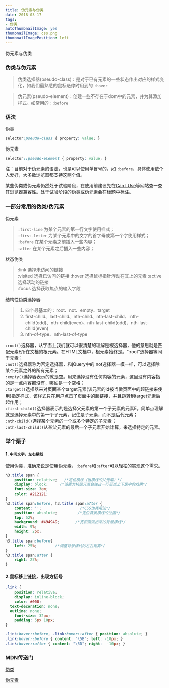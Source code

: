 ```yaml
---
title: 伪元素与伪类
date: 2018-03-17
tags: 
- 伪类
autoThumbnailImage: yes
thumbnailImage: css.png
thumbnailImagePosition: left
---
```

伪元素与伪类
<!-- more -->
### 伪类与伪元素
> 伪类选择器(pseudo-class)：是对于已有元素的一些状态作出对应的样式变化，如我们最熟悉的鼠标悬停时用到的 `:hover`   

> 伪元素(pseudo-element)：创建一些不存在于dom中的元素，并为其添加样式。如常用的 `::before`

### 语法
伪类
``` css
selector:pseudo-class { property: value; }
```
伪元素
``` css
selector::pseudo-element { property: value; }
```
注：目前对于伪元素的语法，也是可以使用单冒号的，如 `:before`，具体使用依个人爱好，大多数浏览器都支持这两个值。

某些伪类或伪元素仍然处于试验阶段，在使用前建议先在[Can I Use](https://caniuse.com/)等网站查一查其浏览器兼容性。处于试验阶段的伪类或伪元素会在标题中标注。
### 一部分常用的伪类/伪元素

伪元素
> `:first-line` 为某个元素的第一行文字使用样式；  
>  `:first-letter` 为某个元素中的文字的首字母或第一个字使用样式；  
>  `:before` 在某个元素之前插入一些内容；  
>  `:after` 在某个元素之后插入一些内容；

状态伪类
> :link 选择未访问的链接  
> :visited 选择已访问的链接 
> :hover 选择鼠标指针浮动在其上的元素 
> :active 选择活动的链接  
> :focus 选择获取焦点的输入字段 

结构性伪类选择器
> 1.  四个最基本的：root、not、empty、target    
> 2. first-child、last-child、nth-child、nth-last-child、    nth-child(odd)、nth-child(even)、nth-last-child(odd)、nth-last-child(even) 
> 3. nth-of-type、nth-last-of-type

`:root()`选择器，从字面上我们就可以很清楚的理解是根选择器，他的意思就是匹配元素E所在文档的根元素。在HTML文档中，根元素始终是<html>。“:root”选择器等同于<html>元素；  
`:not()`选择器称为否定选择器，和jQuery中的:not选择器一模一样，可以选择除某个元素之外的所有元素；  
`:empty()`选择器表示的就是空。用来选择没有任何内容的元素，这里没有内容指的是一点内容都没有，哪怕是一个空格；  
`:target()`选择器来对页面某个target元素(该元素的id被当做页面中的超链接来使用)指定样式，该样式只在用户点击了页面中的超链接，并且跳转到target元素后起作用；  
`:first-child()`选择器表示的是选择父元素的第一个子元素的元素E。简单点理解就是选择元素中的第一个子元素，记住是子元素，而不是后代元素；  
`:nth-child()`选择某个元素的一个或多个特定的子元素；  
`:nth-last-child()`从某父元素的最后一个子元素开始计算，来选择特定的元素。
### 举个栗子
#### 1. `中间文字，左右横线`
使用伪类，准确来说是使用伪元素，`:before`和`:after`可以轻松的实现这个需求。

```  css
h3.title span {
    position: relative;   /*定位横线（当横线的父元素）*/
    display: block;     /*设置为块级元素会独占一行形成上下居中的效果*/
    font-size: 3em;
    color: #212121;
}
h3.title span:before, h3.title span:after {
    content: '';                 /*CSS伪类用法*/
    position: absolute;         /*定位背景横线的位置*/
    top: 52%;
    background: #494949;       /*宽和高做出来的背景横线*/
    width: 9%;
    height: 2px;
}
h3.title span:before{
    left: 25%;        /*调整背景横线的左右距离*/
}
h3.title span:after {
    right: 25%;
}
```

#### 2.鼠标移上链接，出现方括号

``` css
.link {
	position: relative;
	display: inline-block;
	color: #000;
  text-decoration: none;
  outline: none;
	font-size: 32px;
	padding: 5px 10px;
}

.link:hover::before, .link:hover::after { position: absolute; }
.link:hover::before { content: "\5B"; left: -10px; }
.link:hover::after { content: "\5D"; right:  -10px; }
```
### MDN传送门
[伪类](https://developer.mozilla.org/en-US/docs/Web/CSS/Pseudo-classes)

[伪元素](https://developer.mozilla.org/en-US/docs/Web/CSS/Pseudo-elements)